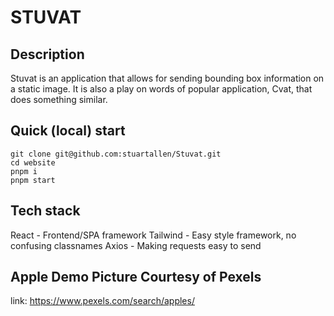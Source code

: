 # STUVAT

## Description

Stuvat is an application that allows for sending bounding box information on a static image. It is also a play on words of popular application, Cvat, that does something similar.

## Quick (local) start

```
git clone git@github.com:stuartallen/Stuvat.git
cd website
pnpm i
pnpm start
```

## Tech stack

React - Frontend/SPA framework
Tailwind - Easy style framework, no confusing classnames
Axios - Making requests easy to send

## Apple Demo Picture Courtesy of Pexels

link: https://www.pexels.com/search/apples/